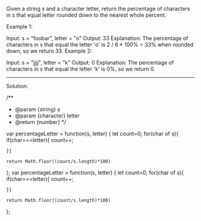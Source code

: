 Given a string s and a character letter, return the percentage of characters in s that equal letter rounded down to the nearest whole percent.

 

Example 1:

Input: s = "foobar", letter = "o"
Output: 33
Explanation:
The percentage of characters in s that equal the letter 'o' is 2 / 6 * 100% = 33% when rounded down, so we return 33.
Example 2:

Input: s = "jjjj", letter = "k"
Output: 0
Explanation:
The percentage of characters in s that equal the letter 'k' is 0%, so we return 0.

--------------------------------------------------------------------------------------

Solution:

/**
 * @param {string} s
 * @param {character} letter
 * @return {number}
 */

var percentageLetter = function(s, letter) {
    let count=0;
    for(char of s){
        if(char===letter){
            count++;
        
    }}

    return Math.floor((count/s.length)*100)
};
var percentageLetter = function(s, letter) {
    let count=0;
    for(char of s){
        if(char===letter){
            count++;
        
    }}

    return Math.floor((count/s.length)*100)
};
